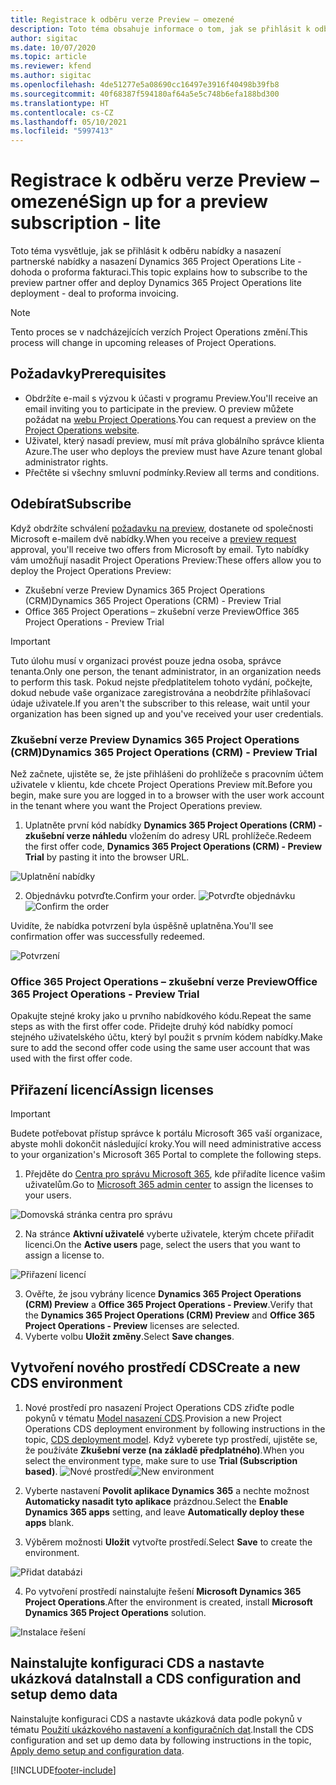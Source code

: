 ```yaml
---
title: Registrace k odběru verze Preview – omezené
description: Toto téma obsahuje informace o tom, jak se přihlásit k odběru a nasadit omezené nasazení Project Operations - od obchodu po pro forma fakturaci.
author: sigitac
ms.date: 10/07/2020
ms.topic: article
ms.reviewer: kfend
ms.author: sigitac
ms.openlocfilehash: 4de51277e5a08690cc16497e3916f40498b39fb8
ms.sourcegitcommit: 40f68387f594180af64a5e5c748b6efa188bd300
ms.translationtype: HT
ms.contentlocale: cs-CZ
ms.lasthandoff: 05/10/2021
ms.locfileid: "5997413"
---
```

# <a name="sign-up-for-a-preview-subscription---lite"></a><span data-ttu-id="b1d87-103">Registrace k odběru verze Preview – omezené</span><span class="sxs-lookup"><span data-stu-id="b1d87-103">Sign up for a preview subscription - lite</span></span> 

<span data-ttu-id="b1d87-104">Toto téma vysvětluje, jak se přihlásit k odběru nabídky a nasazení partnerské nabídky a nasazení Dynamics 365 Project Operations Lite - dohoda o proforma fakturaci.</span><span class="sxs-lookup"><span data-stu-id="b1d87-104">This topic explains how to subscribe to the preview partner offer and deploy Dynamics 365 Project Operations lite deployment - deal to proforma invoicing.</span></span>

> [!NOTE]
> <span data-ttu-id="b1d87-105">Tento proces se v nadcházejících verzích Project Operations změní.</span><span class="sxs-lookup"><span data-stu-id="b1d87-105">This process will change in upcoming releases of Project Operations.</span></span>

## <a name="prerequisites"></a><span data-ttu-id="b1d87-106">Požadavky</span><span class="sxs-lookup"><span data-stu-id="b1d87-106">Prerequisites</span></span>

- <span data-ttu-id="b1d87-107">Obdržíte e-mail s výzvou k účasti v programu Preview.</span><span class="sxs-lookup"><span data-stu-id="b1d87-107">You'll receive an email inviting you to participate in the preview.</span></span> <span data-ttu-id="b1d87-108">O preview můžete požádat na [webu Project Operations](https://dynamics.microsoft.com/en-us/project-operations/overview/).</span><span class="sxs-lookup"><span data-stu-id="b1d87-108">You can request a preview on the [Project Operations website](https://dynamics.microsoft.com/en-us/project-operations/overview/).</span></span>
- <span data-ttu-id="b1d87-109">Uživatel, který nasadí preview, musí mít práva globálního správce klienta Azure.</span><span class="sxs-lookup"><span data-stu-id="b1d87-109">The user who deploys the preview must have Azure tenant global administrator rights.</span></span>
- <span data-ttu-id="b1d87-110">Přečtěte si všechny smluvní podmínky.</span><span class="sxs-lookup"><span data-stu-id="b1d87-110">Review all terms and conditions.</span></span>

## <a name="subscribe"></a><span data-ttu-id="b1d87-111">Odebírat</span><span class="sxs-lookup"><span data-stu-id="b1d87-111">Subscribe</span></span>

<span data-ttu-id="b1d87-112">Když obdržíte schválení [požadavku na preview](https://forms.office.com/FormsPro/Pages/ResponsePage.aspx?id=v4j5cvGGr0GRqy180BHbR56j8lZs0FdAvwT75_WNFyxUMkRDV1NYQU5TNjE2VjhKOVBUNVg2R0s1NC4u), dostanete od společnosti Microsoft e-mailem dvě nabídky.</span><span class="sxs-lookup"><span data-stu-id="b1d87-112">When you receive a [preview request](https://forms.office.com/FormsPro/Pages/ResponsePage.aspx?id=v4j5cvGGr0GRqy180BHbR56j8lZs0FdAvwT75_WNFyxUMkRDV1NYQU5TNjE2VjhKOVBUNVg2R0s1NC4u) approval, you'll receive two offers from Microsoft by email.</span></span> <span data-ttu-id="b1d87-113">Tyto nabídky vám umožňují nasadit Project Operations Preview:</span><span class="sxs-lookup"><span data-stu-id="b1d87-113">These offers allow you to deploy the Project Operations Preview:</span></span>

- <span data-ttu-id="b1d87-114">Zkušební verze Preview Dynamics 365 Project Operations (CRM)</span><span class="sxs-lookup"><span data-stu-id="b1d87-114">Dynamics 365 Project Operations (CRM) - Preview Trial</span></span>
- <span data-ttu-id="b1d87-115">Office 365 Project Operations – zkušební verze Preview</span><span class="sxs-lookup"><span data-stu-id="b1d87-115">Office 365 Project Operations - Preview Trial</span></span>

> [!IMPORTANT]
> <span data-ttu-id="b1d87-116">Tuto úlohu musí v organizaci provést pouze jedna osoba, správce tenanta.</span><span class="sxs-lookup"><span data-stu-id="b1d87-116">Only one person, the tenant administrator, in an organization needs to perform this task.</span></span> <span data-ttu-id="b1d87-117">Pokud nejste předplatitelem tohoto vydání, počkejte, dokud nebude vaše organizace zaregistrována a neobdržíte přihlašovací údaje uživatele.</span><span class="sxs-lookup"><span data-stu-id="b1d87-117">If you aren't the subscriber to this release, wait until your organization has been signed up and you've received your user credentials.</span></span>

### <a name="dynamics-365-project-operations-crm---preview-trial"></a><span data-ttu-id="b1d87-118">Zkušební verze Preview Dynamics 365 Project Operations (CRM)</span><span class="sxs-lookup"><span data-stu-id="b1d87-118">Dynamics 365 Project Operations (CRM) - Preview Trial</span></span> 

<span data-ttu-id="b1d87-119">Než začnete, ujistěte se, že jste přihlášeni do prohlížeče s pracovním účtem uživatele v klientu, kde chcete Project Operations Preview mít.</span><span class="sxs-lookup"><span data-stu-id="b1d87-119">Before you begin, make sure you are logged in to a browser with the user work account in the tenant where you want the Project Operations preview.</span></span>

1. <span data-ttu-id="b1d87-120">Uplatněte první kód nabídky **Dynamics 365 Project Operations (CRM) - zkušební verze náhledu** vložením do adresy URL prohlížeče.</span><span class="sxs-lookup"><span data-stu-id="b1d87-120">Redeem the first offer code, **Dynamics 365 Project Operations (CRM) - Preview Trial** by pasting it into the browser URL.</span></span>

![Uplatnění nabídky](./media/16RedeemFirstOfferNew.png)

2. <span data-ttu-id="b1d87-122">Objednávku potvrďte.</span><span class="sxs-lookup"><span data-stu-id="b1d87-122">Confirm your order.</span></span>
<span data-ttu-id="b1d87-123">![Potvrďte objednávku](./media/17ConfirmOrderNew.png)</span><span class="sxs-lookup"><span data-stu-id="b1d87-123">![Confirm the order](./media/17ConfirmOrderNew.png)</span></span>

<span data-ttu-id="b1d87-124">Uvidíte, že nabídka potvrzení byla úspěšně uplatněna.</span><span class="sxs-lookup"><span data-stu-id="b1d87-124">You'll see confirmation offer was successfully redeemed.</span></span>

![Potvrzení](./media/18OrderConfirmationNew.png)

### <a name="office-365-project-operations---preview-trial"></a><span data-ttu-id="b1d87-126">Office 365 Project Operations – zkušební verze Preview</span><span class="sxs-lookup"><span data-stu-id="b1d87-126">Office 365 Project Operations - Preview Trial</span></span>

<span data-ttu-id="b1d87-127">Opakujte stejné kroky jako u prvního nabídkového kódu.</span><span class="sxs-lookup"><span data-stu-id="b1d87-127">Repeat the same steps as with the first offer code.</span></span> <span data-ttu-id="b1d87-128">Přidejte druhý kód nabídky pomocí stejného uživatelského účtu, který byl použit s prvním kódem nabídky.</span><span class="sxs-lookup"><span data-stu-id="b1d87-128">Make sure to add the second offer code using the same user account that was used with the first offer code.</span></span>

## <a name="assign-licenses"></a><span data-ttu-id="b1d87-129">Přiřazení licencí</span><span class="sxs-lookup"><span data-stu-id="b1d87-129">Assign licenses</span></span>

> [!IMPORTANT]
> <span data-ttu-id="b1d87-130">Budete potřebovat přístup správce k portálu Microsoft 365 vaší organizace, abyste mohli dokončit následující kroky.</span><span class="sxs-lookup"><span data-stu-id="b1d87-130">You will need administrative access to your organization's Microsoft 365 Portal to complete the following steps.</span></span>


1. <span data-ttu-id="b1d87-131">Přejděte do [Centra pro správu Microsoft 365](https://portal.office.com/), kde přiřadíte licence vašim uživatelům.</span><span class="sxs-lookup"><span data-stu-id="b1d87-131">Go to [Microsoft 365 admin center](https://portal.office.com/) to assign the licenses to your users.</span></span>

![Domovská stránka centra pro správu](./media/14AdminPortal.png)

2. <span data-ttu-id="b1d87-133">Na stránce **Aktivní uživatelé** vyberte uživatele, kterým chcete přiřadit licenci.</span><span class="sxs-lookup"><span data-stu-id="b1d87-133">On the **Active users** page, select the users that you want to assign a license to.</span></span>

![Přiřazení licencí](./media/15AssignLicenses.png)

3. <span data-ttu-id="b1d87-135">Ověřte, že jsou vybrány licence **Dynamics 365 Project Operations (CRM) Preview** a **Office 365 Project Operations - Preview**.</span><span class="sxs-lookup"><span data-stu-id="b1d87-135">Verify that the **Dynamics 365 Project Operations (CRM) Preview** and **Office 365 Project Operations - Preview** licenses are selected.</span></span> 
4. <span data-ttu-id="b1d87-136">Vyberte volbu **Uložit změny**.</span><span class="sxs-lookup"><span data-stu-id="b1d87-136">Select **Save changes**.</span></span>

## <a name="create-a-new-cds-environment"></a><span data-ttu-id="b1d87-137">Vytvoření nového prostředí CDS</span><span class="sxs-lookup"><span data-stu-id="b1d87-137">Create a new CDS environment</span></span>

1. <span data-ttu-id="b1d87-138">Nové prostředí pro nasazení Project Operations CDS zřiďte podle pokynů v tématu [Model nasazení CDS](lite-deployment.md).</span><span class="sxs-lookup"><span data-stu-id="b1d87-138">Provision a new Project Operations CDS deployment environment by following instructions in the topic, [CDS deployment model](lite-deployment.md).</span></span> <span data-ttu-id="b1d87-139">Když vyberete typ prostředí, ujistěte se, že používáte **Zkušební verze (na základě předplatného)**.</span><span class="sxs-lookup"><span data-stu-id="b1d87-139">When you select the environment type, make sure to use **Trial (Subscription based)**.</span></span>
<span data-ttu-id="b1d87-140">![Nové prostředí](./media/19CreateEnvironment.png)</span><span class="sxs-lookup"><span data-stu-id="b1d87-140">![New environment](./media/19CreateEnvironment.png)</span></span>

2. <span data-ttu-id="b1d87-141">Vyberte nastavení **Povolit aplikace Dynamics 365** a nechte možnost **Automaticky nasadit tyto aplikace** prázdnou.</span><span class="sxs-lookup"><span data-stu-id="b1d87-141">Select the **Enable Dynamics 365 apps** setting, and leave **Automatically deploy these apps** blank.</span></span>  
3. <span data-ttu-id="b1d87-142">Výběrem možnosti **Uložit** vytvořte prostředí.</span><span class="sxs-lookup"><span data-stu-id="b1d87-142">Select **Save** to create the environment.</span></span>

![Přidat databázi](./media/20CreateEnvironment1.png)

4. <span data-ttu-id="b1d87-144">Po vytvoření prostředí nainstalujte řešení **Microsoft Dynamics 365 Project Operations**.</span><span class="sxs-lookup"><span data-stu-id="b1d87-144">After the environment is created, install **Microsoft Dynamics 365 Project Operations** solution.</span></span> 

![Instalace řešení](./media/21InstallSolution.png)

## <a name="install-a-cds-configuration-and-setup-demo-data"></a><span data-ttu-id="b1d87-146">Nainstalujte konfiguraci CDS a nastavte ukázková data</span><span class="sxs-lookup"><span data-stu-id="b1d87-146">Install a CDS configuration and setup demo data</span></span>

<span data-ttu-id="b1d87-147">Nainstalujte konfiguraci CDS a nastavte ukázková data podle pokynů v tématu [Použití ukázkového nastavení a konfiguračních dat](lite-apply-demo-setup-config-data.md).</span><span class="sxs-lookup"><span data-stu-id="b1d87-147">Install the CDS configuration and set up demo data by following instructions in the topic, [Apply demo setup and configuration data](lite-apply-demo-setup-config-data.md).</span></span>


[!INCLUDE[footer-include](../includes/footer-banner.md)]